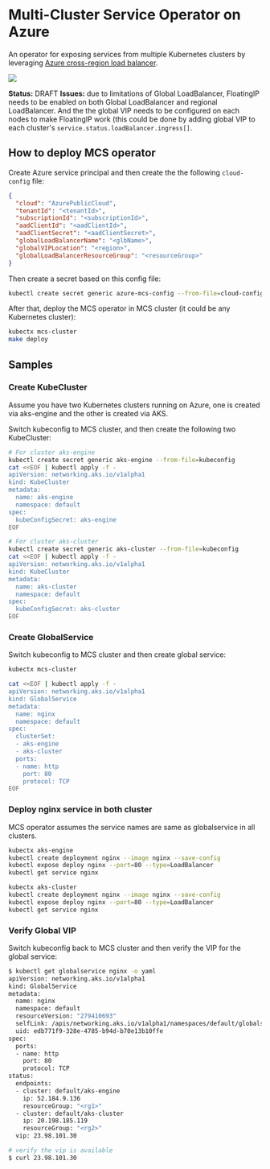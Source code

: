 # Multi-Cluster Service Operator on Azure

An operator for exposing services from multiple Kubernetes clusters by leveraging [Azure cross-region load balancer](https://docs.microsoft.com/en-us/azure/load-balancer/cross-region-overview).

![](https://docs.microsoft.com/en-us/azure/load-balancer/media/cross-region-overview/cross-region-load-balancer.png)

**Status:** DRAFT
**Issues:** due to limitations of Global LoadBalancer, FloatingIP needs to be enabled on both Global LoadBalancer and regional LoadBalancer. And the the global VIP needs to be configured on each nodes to make FloatingIP work (this could be done by adding global VIP to each cluster's `service.status.loadBalancer.ingress[]`.

## How to deploy MCS operator

Create Azure service principal and then create the the following `cloud-config` file:

```json
{
  "cloud": "AzurePublicCloud",
  "tenantId": "<tenantId>",
  "subscriptionId": "<subscriptionId>",
  "aadClientId": "<aadClientId>",
  "aadClientSecret": "<aadClientSecret>",
  "globalLoadBalancerName": "<glbName>",
  "globalVIPLocation": "<region>",
  "globalLoadBalancerResourceGroup": "<resourceGroup>"
}
```

Then create a secret based on this config file:

```sh
kubectl create secret generic azure-mcs-config --from-file=cloud-config
```

After that, deploy the MCS operator in MCS cluster (it could be any Kubernetes cluster):

```sh
kubectx mcs-cluster
make deploy
```

## Samples

### Create KubeCluster

Assume you have two Kubernetes clusters running on Azure, one is created via aks-engine and the other is created via AKS.

Switch kubeconfig to MCS cluster, and then create the following two KubeCluster:

```sh
# For cluster aks-engine
kubectl create secret generic aks-engine --from-file=kubeconfig
cat <<EOF | kubectl apply -f -
apiVersion: networking.aks.io/v1alpha1
kind: KubeCluster
metadata:
  name: aks-engine
  namespace: default
spec:
  kubeConfigSecret: aks-engine
EOF

# For cluster aks-cluster
kubectl create secret generic aks-cluster --from-file=kubeconfig
cat <<EOF | kubectl apply -f -
apiVersion: networking.aks.io/v1alpha1
kind: KubeCluster
metadata:
  name: aks-cluster
  namespace: default
spec:
  kubeConfigSecret: aks-cluster
EOF
```

### Create GlobalService

Switch kubeconfig to MCS cluster and then create global service:

```sh
kubectx mcs-cluster

cat <<EOF | kubectl apply -f -
apiVersion: networking.aks.io/v1alpha1
kind: GlobalService
metadata:
  name: nginx
  namespace: default
spec:
  clusterSet:
  - aks-engine
  - aks-cluster
  ports:
  - name: http
    port: 80
    protocol: TCP
EOF
```

### Deploy nginx service in both cluster

MCS operator assumes the service names are same as globalservice in all clusters.

```sh
kubectx aks-engine
kubectl create deployment nginx --image nginx --save-config
kubectl expose deploy nginx --port=80 --type=LoadBalancer
kubectl get service nginx

kubectx aks-cluster
kubectl create deployment nginx --image nginx --save-config
kubectl expose deploy nginx --port=80 --type=LoadBalancer
kubectl get service nginx
```

### Verify Global VIP

Switch kubeconfig back to MCS cluster and then verify the VIP for the global service:

```sh
$ kubectl get globalservice nginx -o yaml
apiVersion: networking.aks.io/v1alpha1
kind: GlobalService
metadata:
  name: nginx
  namespace: default
  resourceVersion: "279410693"
  selfLink: /apis/networking.aks.io/v1alpha1/namespaces/default/globalservices/nginx
  uid: edb771f9-328e-4785-b94d-b70e13b10ffe
spec:
  ports:
  - name: http
    port: 80
    protocol: TCP
status:
  endpoints:
  - cluster: default/aks-engine
    ip: 52.184.9.136
    resourceGroup: "<rg1>"
  - cluster: default/aks-cluster
    ip: 20.198.185.119
    resourceGroup: "<rg2>"
  vip: 23.98.101.30

# verify the vip is available
$ curl 23.98.101.30
```
